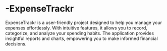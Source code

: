 # -ExpenseTrackr
ExpenseTrackr is a user-friendly project designed to help you manage your expenses effortlessly. With intuitive features, it allows you to record, categorize, and analyze your spending habits. The application provides insightful reports and charts, empowering you to make informed financial decisions. 
